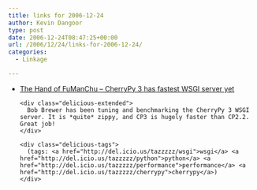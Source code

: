 ```yaml
---
title: links for 2006-12-24
author: Kevin Dangoor
type: post
date: 2006-12-24T08:47:25+00:00
url: /2006/12/24/links-for-2006-12-24/
categories:
  - Linkage

---
```

<ul class="delicious">
  <li>
    <div class="delicious-link">
      <a href="http://www.aminus.org/blogs/index.php/fumanchu/2006/12/23/cherrypy_3_has_fastest_wsgi_server_yet">The Hand of FuManChu &#8211; CherryPy 3 has fastest WSGI server yet</a>
    </div>
    
    <div class="delicious-extended">
      Bob Brewer has been tuning and benchmarking the CherryPy 3 WSGI server. It is *quite* zippy, and CP3 is hugely faster than CP2.2. Great job!
    </div>
    
    <div class="delicious-tags">
      (tags: <a href="http://del.icio.us/tazzzzz/wsgi">wsgi</a> <a href="http://del.icio.us/tazzzzz/python">python</a> <a href="http://del.icio.us/tazzzzz/performance">performance</a> <a href="http://del.icio.us/tazzzzz/cherrypy">cherrypy</a>)
    </div>
  </li>
</ul>